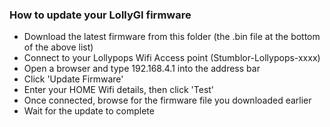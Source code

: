 ### How to update your LollyGI firmware
* Download the latest firmware from this folder (the .bin file at the bottom of the above list)
* Connect to your Lollypops Wifi Access point (Stumblor-Lollypops-xxxx)
* Open a browser and type 192.168.4.1 into the address bar
* Click 'Update Firmware'
* Enter your HOME Wifi details, then click 'Test'
* Once connected, browse for the firmware file you downloaded earlier
* Wait for the update to complete
